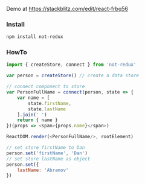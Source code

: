 Demo at https://stackblitz.com/edit/react-frbq56

### Install
```bash
npm install not-redux
```

### HowTo
```js
import { createStore, connect } from 'not-redux'

var person = createStore() // create a data store

// connect component to store
var PersonFullName = connect(person, state => {
    var name = [
        state.firstName,
        state.lastName
    ].join(' ')
    return { name }
})(props => <span>{props.name}</span>)

ReactDOM.render(<PersonFullName/>, rootElement)

// set store firstName to Dan
person.set('firstName', 'Dan')
// set store lastName as object
person.set({
    lastName: 'Abramov'
})
```